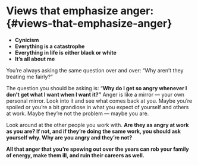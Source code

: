 # Views that emphasize anger: {#views-that-emphasize-anger}

*   **Cynicism**
*   **Everything is a catastrophe**
*   **Everything in life is either black or white**
*   **It’s all about me**

You’re always asking the same question over and over: “Why aren’t they treating me fairly?”

The question you should be asking is: “**Why do I get so angry whenever I don’t get what I want when I want it?”** Anger is like a mirror — your own personal mirror. Look into it and see what comes back at you. Maybe you’re spoiled or you’re a bit grandiose in what you expect of yourself and others at work. Maybe they’re not the problem — maybe you are.

Look around at the other people you work with. **Are they as angry at work as you are? If not, and if they’re doing the same work, you should ask yourself why. Why are you angry and they’re not?**

**All that anger that you’re spewing out over the years can rob your family of energy, make them ill, and ruin their careers as well.**